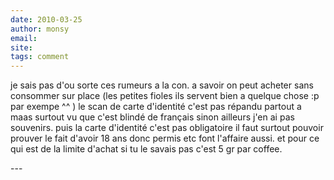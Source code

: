 ```yaml
---
date: 2010-03-25
author: monsy
email: 
site: 
tags: comment
---
```


<p>je sais pas d'ou sorte ces rumeurs a la con. a savoir on peut acheter sans consommer sur place (les petites fioles ils servent bien a quelque chose :p par exempe ^^ ) le scan de carte d'identité c'est pas répandu partout a maas surtout vu que c'est blindé de français sinon ailleurs j'en ai pas souvenirs. puis la carte d'identité c'est pas obligatoire il faut surtout pouvoir prouver le fait d'avoir 18 ans donc permis etc font l'affaire aussi. et pour ce qui est de la limite d'achat si tu le savais pas c'est 5 gr par coffee. </p>
---